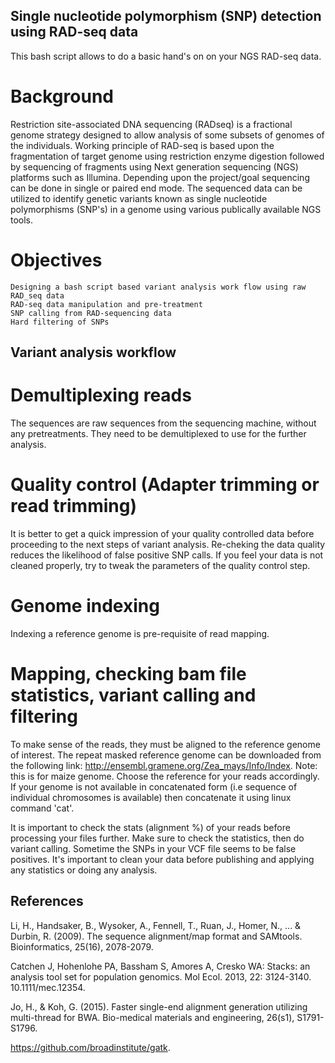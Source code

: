 ## Single nucleotide polymorphism (SNP) detection using RAD-seq data

This bash script allows to do  a basic hand's on on your NGS RAD-seq data.


# Background
Restriction site-associated DNA sequencing (RADseq) is a fractional genome strategy designed to allow analysis of some subsets of genomes of the individuals. Working principle of RAD-seq is based upon the fragmentation of target genome using restriction enzyme digestion followed by sequencing of fragments using Next generation sequencing (NGS) platforms such as Illumina. Depending upon the project/goal sequencing can be done in single or paired end mode. The sequenced data can be utilized to identify genetic variants known as single nucleotide polymorphisms (SNP's) in a genome using various publically available NGS tools. 

# Objectives

    Designing a bash script based variant analysis work flow using raw RAD_seq data
    RAD-seq data manipulation and pre-treatment
    SNP calling from RAD-sequencing data
    Hard filtering of SNPs
    
 ## Variant analysis workflow
 
 # Demultiplexing reads

The sequences are raw sequences from the sequencing machine, without any pretreatments. They need to be demultiplexed to use for the further analysis.

# Quality control (Adapter trimming or read trimming)
It is better to get a quick impression of your quality controlled data before proceeding to the next steps of variant analysis. Re-cheking the data quality   reduces the likelihood of false positive SNP calls. If you feel your data is not cleaned properly, try to tweak the parameters of the quality control step.
 
# Genome indexing
Indexing a reference genome is pre-requisite of read mapping.


# Mapping, checking bam file statistics, variant calling and filtering
To make sense of the reads, they must be aligned to the reference genome of interest. The repeat masked reference genome can be downloaded from the following link: http://ensembl.gramene.org/Zea_mays/Info/Index. Note: this is for maize genome. Choose the reference for your reads accordingly. If your genome is not available in concatenated form (i.e sequence of individual chromosomes is available) then concatenate it using linux command 'cat'.

It is important to check the stats (alignment %) of your reads before processing your files further. Make sure to check the statistics, then do variant calling. Sometime the SNPs in your VCF file seems to be false positives. It's important to clean your data before publishing and applying any statistics or doing any analysis.

## References

Li, H., Handsaker, B., Wysoker, A., Fennell, T., Ruan, J., Homer, N., ... & Durbin, R. (2009). The sequence alignment/map format and SAMtools. Bioinformatics, 25(16), 2078-2079.

Catchen J, Hohenlohe PA, Bassham S, Amores A, Cresko WA: Stacks: an analysis tool set for population genomics. Mol Ecol. 2013, 22: 3124-3140. 10.1111/mec.12354.

Jo, H., & Koh, G. (2015). Faster single-end alignment generation utilizing multi-thread for BWA. Bio-medical materials and engineering, 26(s1), S1791-S1796.

https://github.com/broadinstitute/gatk.









